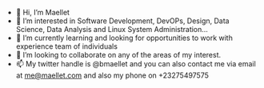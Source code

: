 - 👋 Hi, I’m Maellet
- 👀 I’m interested in Software Development, DevOPs, Design, Data Science, Data Analysis and Linux System Administration...
- 🌱 I’m currently learning and looking for opportunities to work with experience team of individuals
- 💞️ I’m looking to collaborate on any of the areas of my interest.
- 📫 My twitter handle is @bmaellet and you can also contact me via email at me@maellet.com and also my phone on +23275497575

<!---
Maellet10/Maellet10 is a ✨ special ✨ repository because its `README.md` (this file) appears on your GitHub profile.
You can click the Preview link to take a look at your changes.
--->

